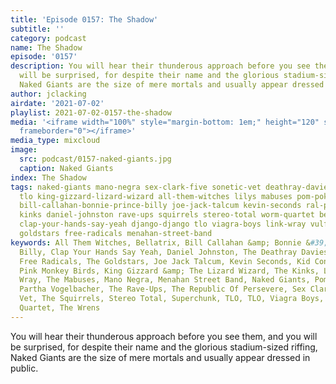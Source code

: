 ```yaml
---
title: 'Episode 0157: The Shadow'
subtitle: ''
category: podcast
name: The Shadow
episode: '0157'
description: You will hear their thunderous approach before you see them, and you
  will be surprised, for despite their name and the glorious stadium-sized riffing,
  Naked Giants are the size of mere mortals and usually appear dressed in public.
author: jclacking
airdate: '2021-07-02'
playlist: 2021-07-02-0157-the-shadow
media: '<iframe width="100%" style="margin-bottom: 1em;" height="120" src="https://www.mixcloud.com/widget/iframe/?feed=%2Fthe-lacking-org%2Fzh1s0m-157-the-shadow%2F&hide_artwork=1&hide_cover=1&light=1"
  frameborder="0"></iframe>'
media_type: mixcloud
image:
  src: podcast/0157-naked-giants.jpg
  caption: Naked Giants
index: The Shadow
tags: naked-giants mano-negra sex-clark-five sonetic-vet deathray-davies kid-congo-pink-monkey-birds
  tlo king-gizzard-lizard-wizard all-them-witches lilys mabuses pom-poko superchunk
  bill-callahan-bonnie-prince-billy joe-jack-talcum kevin-seconds ral-partha-vogelbacher
  kinks daniel-johnston rave-ups squirrels stereo-total worm-quartet bellatrix wrens
  clap-your-hands-say-yeah django-django tlo viagra-boys link-wray vulfpeck republic-of-persevere
  goldstars free-radicals menahan-street-band
keywords: All Them Witches, Bellatrix, Bill Callahan &amp; Bonnie &#39;Prince&#39;
  Billy, Clap Your Hands Say Yeah, Daniel Johnston, The Deathray Davies, Django Django,
  Free Radicals, The Goldstars, Joe Jack Talcum, Kevin Seconds, Kid Congo &amp; The
  Pink Monkey Birds, King Gizzard &amp; The Lizard Wizard, The Kinks, Lilys, Link
  Wray, The Mabuses, Mano Negra, Menahan Street Band, Naked Giants, Pom Poko, Ral
  Partha Vogelbacher, The Rave-Ups, The Republic Of Persevere, Sex Clark Five, Sonetic
  Vet, The Squirrels, Stereo Total, Superchunk, TLO, TLO, Viagra Boys, Vulfpeck, Worm
  Quartet, The Wrens
---
```

You will hear their thunderous approach before you see them, and you will be surprised, for despite their name and the glorious stadium-sized riffing, Naked Giants are the size of mere mortals and usually appear dressed in public.
